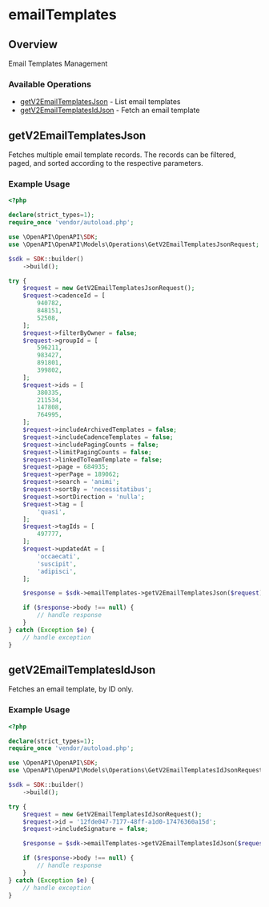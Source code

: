 # emailTemplates

## Overview

Email Templates Management

### Available Operations

* [getV2EmailTemplatesJson](#getv2emailtemplatesjson) - List email templates
* [getV2EmailTemplatesIdJson](#getv2emailtemplatesidjson) - Fetch an email template

## getV2EmailTemplatesJson

Fetches multiple email template records. The records can be filtered, paged, and sorted according to
the respective parameters.


### Example Usage

```php
<?php

declare(strict_types=1);
require_once 'vendor/autoload.php';

use \OpenAPI\OpenAPI\SDK;
use \OpenAPI\OpenAPI\Models\Operations\GetV2EmailTemplatesJsonRequest;

$sdk = SDK::builder()
    ->build();

try {
    $request = new GetV2EmailTemplatesJsonRequest();
    $request->cadenceId = [
        940782,
        848151,
        52508,
    ];
    $request->filterByOwner = false;
    $request->groupId = [
        596211,
        983427,
        891801,
        399802,
    ];
    $request->ids = [
        380335,
        211534,
        147808,
        764995,
    ];
    $request->includeArchivedTemplates = false;
    $request->includeCadenceTemplates = false;
    $request->includePagingCounts = false;
    $request->limitPagingCounts = false;
    $request->linkedToTeamTemplate = false;
    $request->page = 684935;
    $request->perPage = 189062;
    $request->search = 'animi';
    $request->sortBy = 'necessitatibus';
    $request->sortDirection = 'nulla';
    $request->tag = [
        'quasi',
    ];
    $request->tagIds = [
        497777,
    ];
    $request->updatedAt = [
        'occaecati',
        'suscipit',
        'adipisci',
    ];

    $response = $sdk->emailTemplates->getV2EmailTemplatesJson($request);

    if ($response->body !== null) {
        // handle response
    }
} catch (Exception $e) {
    // handle exception
}
```

## getV2EmailTemplatesIdJson

Fetches an email template, by ID only.


### Example Usage

```php
<?php

declare(strict_types=1);
require_once 'vendor/autoload.php';

use \OpenAPI\OpenAPI\SDK;
use \OpenAPI\OpenAPI\Models\Operations\GetV2EmailTemplatesIdJsonRequest;

$sdk = SDK::builder()
    ->build();

try {
    $request = new GetV2EmailTemplatesIdJsonRequest();
    $request->id = '12fde047-7177-48ff-a1d0-17476360a15d';
    $request->includeSignature = false;

    $response = $sdk->emailTemplates->getV2EmailTemplatesIdJson($request);

    if ($response->body !== null) {
        // handle response
    }
} catch (Exception $e) {
    // handle exception
}
```
